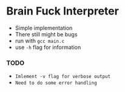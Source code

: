 # Brain Fuck Interpreter

- Simple implementation
- There still might be bugs
- run with `gcc main.c`
- use `-h` flag for information

### TODO
- `Imlement -v flag for verbose output`
- `Need to do some error handling`

